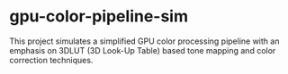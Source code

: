 # gpu-color-pipeline-sim
This project simulates a simplified GPU color processing pipeline with an emphasis on 3DLUT (3D Look-Up Table) based tone mapping and color correction techniques.
